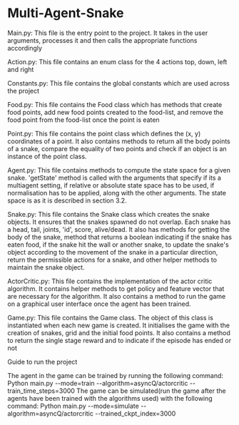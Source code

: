 # Multi-Agent-Snake

Main.py: This file is the entry point to the project. It takes in the user arguments, processes it and then calls the appropriate functions accordingly

Action.py: This file contains an enum class for the 4 actions top, down, left and right

Constants.py: This file contains the global constants which are used across the project

Food.py: This file contains the Food class which has methods that create food points, add new food points created to the food-list, and remove the food point from the food-list once the point is eaten

Point.py: This file contains the point class which defines the (x, y) coordinates of a point. It also contains methods to return all the body points of a snake, compare the equality of two points and check if an object is an instance of the point class.

Agent.py: This file contains methods to compute the state space for a given snake. 'getState' method is called with the arguments that specify if its a multiagent setting, if relative or absolute state space has to be used, if normalisation has to be applied, along with the other arguments. The state space is as it is described in section 3.2.

Snake.py: This file contains the Snake class which creates the snake objects. It ensures that the snakes spawned do not overlap. Each snake has a head, tail, joints, 'id', score, alive/dead. It also has methods for getting the body of the snake, method that returns a boolean indicating if the snake has eaten food, if the snake hit the wall or another snake, to update the snake's object according to the movement of the snake in a particular direction, return the permissible actions for a snake, and other helper methods to maintain the snake object.

ActorCritic.py: This file contains the implementation of the actor critic algorithm. It contains helper methods to get policy and feature vector that are necessary for the algorithm. It also contains a method to run the game on a graphical user interface once the agent has been trained.

Game.py: This file contains the Game class. The object of this class is instantiated when each new game is created. It initialises the game with the creation of snakes, grid and the initial food points. It also contains a method to return the single stage reward and to indicate if the episode has ended or not


Guide to run the project

The agent in the game can be trained by running the following command:
Python main.py --mode=train --algorithm=asyncQ/actorcritic --train_time_steps=3000
The game can be simulated(run the game after the agents have been trained with the algorithms used) with the following command:
Python main.py --mode=simulate --algorithm=asyncQ/actorcritic --trained_ckpt_index=3000
